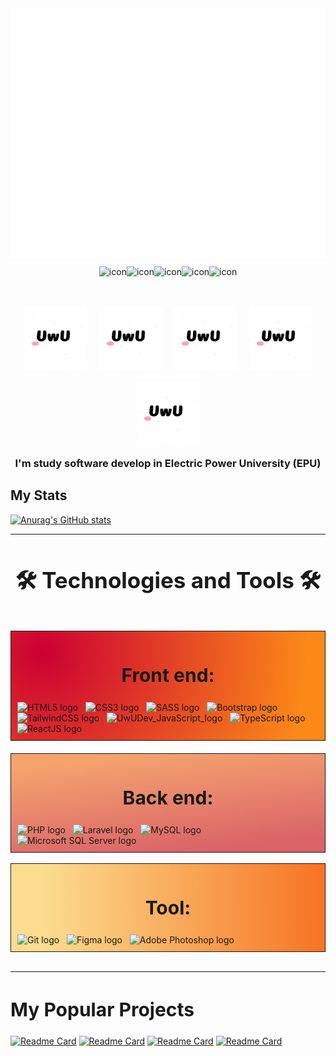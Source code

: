 <div align='center'><img src="image/uwu.svg" width="800" height="400" alt="Click to see the source"></div >

<div style='display: flex; justify-content: center; padding-top: 10px'>
    <img src="https://techstack-generator.vercel.app/react-icon.svg" alt="icon" height="65" />
    <img src="https://techstack-generator.vercel.app/sass-icon.svg" alt="icon" height="65" />
    <img src="https://techstack-generator.vercel.app/ts-icon.svg" alt="icon" height="65" />
    <img src="https://techstack-generator.vercel.app/js-icon.svg" alt="icon" height="65" />
    <img src="https://techstack-generator.vercel.app/mysql-icon.svg" alt="icon" height="65" />
</div>
<div style='display: flex; justify-content: center; gap: 20px; flex-wrap: wrap'>
    <img src="image/uwu.gif" width="100" alt="UwUDev" style='object-fit: cover' />
     <img src="image/uwu.gif" width="100" alt="UwUDev" style='object-fit: cover' />
    <img src="image/uwu.gif" width="100" alt="UwUDev" style='object-fit: cover' />
    <img src="image/uwu.gif" width="100" alt="UwUDev" style='object-fit: cover' />
    <img src="image/uwu.gif" width="100" alt="UwUDev" style='object-fit: cover' />
</div>
<h3 style='text-align: center; margin-top: 20px'>
  I'm study software develop in Electric Power University (EPU)
</h3>

## My Stats

[![Anurag's GitHub stats](https://github-readme-stats.vercel.app/api?username=namnguyenduy&show_icons=true&count_private=true&theme=nightowl&hide=contribs,prs,issues)](https://github.com/anuraghazra/github-readme-stats)

<hr/>
<h2 align="center" style='font-size: 35px'>🛠 Technologies and Tools 🛠</h2>
<br>
<div>
  <!-- front end -->
  <div style='border: 1px solid; background-image: radial-gradient( circle farthest-corner at 10% 20%,  rgba(204,0,51,1) 0%, rgba(252,137,23,1) 90.1% ); padding: 10px'>
      <h2 align='center' style='font-size: 30px'><b>Front end:</b></h2>
      <!-- https://simpleicons.org/ -->
      <div style='max-width: 500px; margin: 0 auto'>
        <span><img src="https://img.shields.io/badge/HTML5-282C34?logo=html5&logoColor=E34F26" alt="HTML5 logo" title="HTML5" height="25" /></span>
        &nbsp;
        <span><img src="https://img.shields.io/badge/CSS3-282C34?logo=css3&logoColor=1572B6" alt="CSS3 logo" title="CSS3" height="25" /></span>
        &nbsp;
        <span><img src="https://img.shields.io/badge/Sass-282C34?logo=sass&logoColor=CC6699" alt="SASS logo" title="SASS" height="25" /></span>
        &nbsp;
        <span><img src="https://img.shields.io/badge/Bootstrap-282C34?logo=bootstrap&logoColor=7952B3" alt="Bootstrap logo" title="Bootstrap" height="25" /></span>
        &nbsp;
        <span><img src="https://img.shields.io/badge/Tailwind%20CSS-282C34?logo=tailwind-css&logoColor=38B2AC" alt="TailwindCSS logo" title="TailwindCSS" height="25" /></span>
        &nbsp;
        <span><img src="https://img.shields.io/badge/JavaScript-282C34?logo=javascript&logoColor=F7DF1E" alt="UwUDev_JavaScript_logo" title="JavaScript" height="25" /></span>
        &nbsp;
        <span><img src="https://img.shields.io/badge/TypeScript-282C34?logo=typescript&logoColor=3178C6" alt="TypeScript logo" title="TypeScript" height="25" /></span>
        &nbsp;
        <span><img src="https://img.shields.io/badge/ReactJS-282C34?logo=react&logoColor=61DAFB" alt="ReactJS logo" title="ReactJS" height="25" /></span>
        &nbsp;
      </div >
  </div>

  <!-- backend -->
  <div style='border: 1px solid; background-image: linear-gradient( 173.1deg,  rgba(244,162,110,1) 12.4%, rgba(218,99,104,1) 88.5% ); margin-top: 20px; padding: 10px'>
    <h2 align='center' style='font-size: 30px'><b>Back end:</b></h2>
    <div style='max-width: 500px; margin: 0 auto'>
      <span><img src="https://img.shields.io/badge/PHP-282C34?logo=php&logoColor=777BB4" alt="PHP logo" title="PHP" height="25" /></span>
      &nbsp;
      <span><img src="https://img.shields.io/badge/Laravel-282C34?logo=laravel&logoColor=777BB4" alt="Laravel logo" title="Laravel" height="25" /></span>
      &nbsp;
      <span><img src="https://img.shields.io/badge/MySQL-282C34?logo=mysql&logoColor=FF2D20" alt="MySQL logo" title="MySQL" height="25" /></span>
      &nbsp;
      <span><img src="https://img.shields.io/badge/Microsoft%20SQL%20 Server-282C34?logo=microsoft-sql-server&logoColor=CC2927" alt="Microsoft SQL Server logo" title="Microsoft SQL Server" height="25" /></span>
      &nbsp;
    </div >
  </div>
</div>

<br>

<div style='border: 1px solid; background-image: linear-gradient( 269.1deg,  rgba(247,116,35,1) 1.4%, rgba(251,206,91,0.68) 90.1% ); padding: 10px'>
  <h2 align='center' style='font-size: 30px'><b>Tool:</b></h2>
  <div style='max-width: 500px; margin: 0 auto'>
    <span><img src="https://img.shields.io/badge/Git-282C34?logo=git&logoColor=F05032" alt="Git logo" title="Git" height="25" /></span>
    &nbsp;
    <span><img src="https://img.shields.io/badge/Figma-282C34?logo=figma&logoColor=F24E1E" alt="Figma logo" title="Figma" height="25" /></span>
    &nbsp;
    <span><img src="https://img.shields.io/badge/Adobe%20Photoshop-282C34?logo=adobe-photoshop&logoColor=31A8FF" alt="Adobe Photoshop logo" title="Adobe Photoshop" height="25" /></span>
    &nbsp;
  </div >
</div >
<br>
<hr/>
<h2 style='font-size: 30px'><b>My Popular Projects</b></h2>

[![Readme Card](https://github-readme-stats.vercel.app/api/pin/?username=namnguyenduy&repo=frutika&theme=tokyonight)](https://github.com/anuraghazra/github-readme-stats)
[![Readme Card](https://github-readme-stats.vercel.app/api/pin/?username=namnguyenduy&repo=workiee&theme=prussian)](https://github.com/anuraghazra/github-readme-stats)
[![Readme Card](https://github-readme-stats.vercel.app/api/pin/?username=namnguyenduy&repo=Grab-Food-clone&theme=nord)](https://github.com/anuraghazra/github-readme-stats)
[![Readme Card](https://github-readme-stats.vercel.app/api/pin/?username=namnguyenduy&repo=flix-tv-clone&theme=noctis_minimus)](https://github.com/anuraghazra/github-readme-stats)
